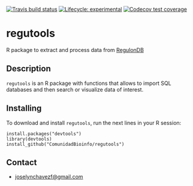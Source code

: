 <!-- badges: start -->
[![Travis build status](https://travis-ci.org/ComunidadBioInfo/regutools.svg?branch=master)](https://travis-ci.org/ComunidadBioInfo/regutools)
[![Lifecycle: experimental](https://img.shields.io/badge/lifecycle-experimental-orange.svg)](https://www.tidyverse.org/lifecycle/#experimental)
[![Codecov test coverage](https://codecov.io/gh/ComunidadBioInfo/regutools/branch/master/graphs/badge.svg)](https://codecov.io/gh/ComunidadBioInfo/regutools?branch=master)
<!-- badges: end -->

# regutools

R package to extract and process data from [RegulonDB](http://regulondb.ccg.unam.mx/)

## Description

`regutools` is an R package with functions that allows to import SQL databases and then search or visualize data of interest.

## Installing

To download and install `regutools`, run the next lines in your R session:

```
install.packages("devtools")
library(devtools)
install_github("ComunidadBioinfo/regutools")
```

## Contact

- joselynchavezf@gmail.com
